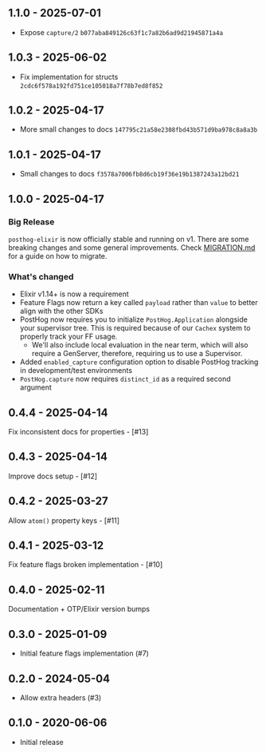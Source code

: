 ## 1.1.0 - 2025-07-01

- Expose `capture/2` `b077aba849126c63f1c7a82b6ad9d21945871a4a`

## 1.0.3 - 2025-06-02

- Fix implementation for structs `2cdc6f578a192fd751ce105018a7f78b7ed8f852`

## 1.0.2 - 2025-04-17

- More small changes to docs `147795c21a58e2308fbd43b571d9ba978c8a8a3b`

## 1.0.1 - 2025-04-17

- Small changes to docs `f3578a7006fb8d6cb19f36e19b1387243a12bd21`

## 1.0.0 - 2025-04-17

### Big Release

`posthog-elixir` is now officially stable and running on v1. There are some breaking changes and some general improvements. Check [MIGRATION.md](./MIGRATION.md#v0-v1) for a guide on how to migrate.

### What's changed

- Elixir v1.14+ is now a requirement
- Feature Flags now return a key called `payload` rather than `value` to better align with the other SDKs
- PostHog now requires you to initialize `PostHog.Application` alongside your supervisor tree. This is required because of our `Cachex` system to properly track your FF usage.
  - We'll also include local evaluation in the near term, which will also require a GenServer, therefore, requiring us to use a Supervisor.
- Added `enabled_capture` configuration option to disable PostHog tracking in development/test environments
- `PostHog.capture` now requires `distinct_id` as a required second argument

## 0.4.4 - 2025-04-14

Fix inconsistent docs for properties - [#13]

## 0.4.3 - 2025-04-14

Improve docs setup - [#12]

## 0.4.2 - 2025-03-27

Allow `atom()` property keys - [#11]

## 0.4.1 - 2025-03-12

Fix feature flags broken implementation - [#10]

## 0.4.0 - 2025-02-11

Documentation + OTP/Elixir version bumps

## 0.3.0 - 2025-01-09

- Initial feature flags implementation (#7)

## 0.2.0 - 2024-05-04

- Allow extra headers (#3)

## 0.1.0 - 2020-06-06

- Initial release
